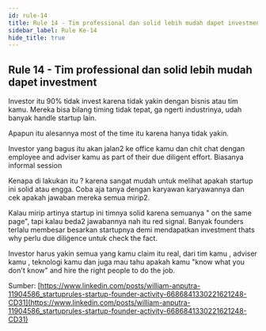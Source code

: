 ```yaml
---
id: rule-14
title: Rule 14 - Tim professional dan solid lebih mudah dapet investment
sidebar_label: Rule Ke-14
hide_title: true
---
```

## Rule 14 - Tim professional dan solid lebih mudah dapet investment

Investor itu 90% tidak invest karena tidak yakin dengan bisnis atau tim kamu. Mereka bisa bilang timing tidak tepat, ga ngerti industrinya, udah banyak handle startup lain.

Apapun itu alesannya most of the time itu karena hanya tidak yakin.

Investor yang bagus itu akan jalan2 ke office kamu dan chit chat dengan employee and adviser kamu as part of their due diligent effort. Biasanya informal session

Kenapa di lakukan itu ? karena sangat mudah untuk melihat apakah startup ini solid atau engga. Coba aja tanya dengan karyawan karyawannya dan cek apakah jawaban mereka semua mirip2.

Kalau mirip artinya startup ini timnya solid karena semuanya " on the same page", tapi kalau beda2 jawabannya nah itu red signal. Banyak founders terlalu membesar besarkan startupnya demi mendapatkan investment thats why perlu due diligence untuk check the fact.

Investor harus yakin semua yang kamu claim itu real, dari tim kamu , adviser kamu , teknologi kamu dan juga mau tahu apakah kamu "know what you don't know" and hire the right people to do the job.

Sumber:
[https://www.linkedin.com/posts/william-anputra-11904586_startuprules-startup-founder-activity-6686841330221621248-CD31](https://www.linkedin.com/posts/william-anputra-11904586_startuprules-startup-founder-activity-6686841330221621248-CD31)
